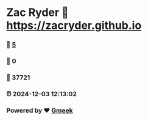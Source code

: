 # Zac Ryder :link: https://zacryder.github.io 
### :page_facing_up: [5](https://zacryder.github.io/tag.html) 
### :speech_balloon: 0 
### :hibiscus: 37721 
### :alarm_clock: 2024-12-03 12:13:02 
### Powered by :heart: [Gmeek](https://github.com/Meekdai/Gmeek)
